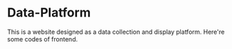 # Data-Platform

This is a website designed as a data collection and display platform. Here're some codes of frontend.
